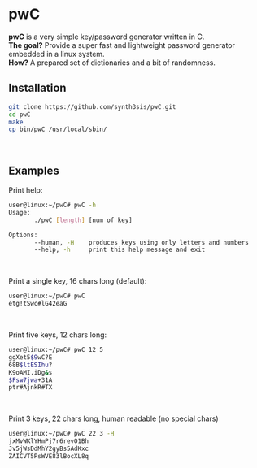 # pwC

**pwC** is a very simple key/password generator written in C.
<br>
**The goal?** Provide a super fast and lightweight password generator embedded in a linux system.
<br>
**How?** A prepared set of dictionaries and a bit of randomness.
<br>

## Installation

```bash
git clone https://github.com/synth3sis/pwC.git
cd pwC
make
cp bin/pwC /usr/local/sbin/
```

<br>

## Examples
Print help:
```bash
user@linux:~/pwC# pwC -h
Usage:
       ./pwC [length] [num of key]

Options:
       --human, -H    produces keys using only letters and numbers
       --help, -h     print this help message and exit
```

<br>

Print a single key, 16 chars long (default):

```bash
user@linux:~/pwC# pwC
etg!tSwc#lG42eaG
```

<br>

Print five keys, 12 chars long:

```bash
user@linux:~/pwC# pwC 12 5
ggXet5$9wC?E
68B$ltESIhu?
K9oAMI.iDg&s
$Fsw7jwa+31A
ptr#AjnkR#TX
```
<br>

Print 3 keys, 22 chars long, human readable (no special chars)

```bash
user@linux:~/pwC# pwC 22 3 -H
jxMvWKlYHmPj7r6revO1Bh
Jv5jWsDdMhY2gyBs5AdKxc
ZAICVT5PsWVE83lBocXL8q
```
